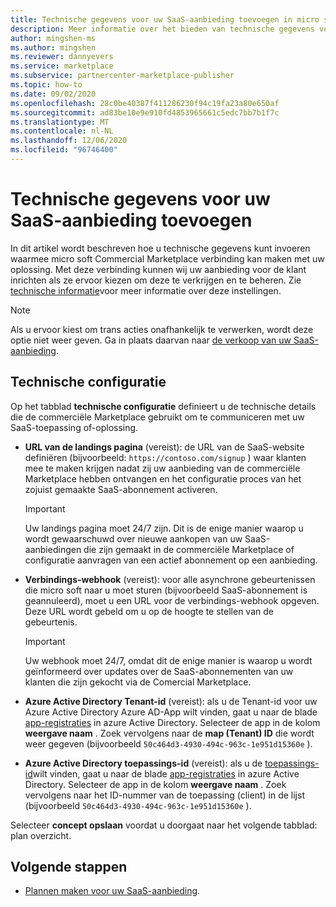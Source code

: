```yaml
---
title: Technische gegevens voor uw SaaS-aanbieding toevoegen in micro soft Partner Center
description: Meer informatie over het bieden van technische gegevens voor uw software als een service (SaaS)-aanbieding voor micro soft Commercial Marketplace.
author: mingshen-ms
ms.author: mingshen
ms.reviewer: dannyevers
ms.service: marketplace
ms.subservice: partnercenter-marketplace-publisher
ms.topic: how-to
ms.date: 09/02/2020
ms.openlocfilehash: 28c0be40387f411286230f94c19fa23a80e650af
ms.sourcegitcommit: ad83be10e9e910fd4853965661c5edc7bb7b1f7c
ms.translationtype: MT
ms.contentlocale: nl-NL
ms.lasthandoff: 12/06/2020
ms.locfileid: "96746400"
---
```

# <a name="how-to-add-technical-details-for-your-saas-offer"></a>Technische gegevens voor uw SaaS-aanbieding toevoegen

In dit artikel wordt beschreven hoe u technische gegevens kunt invoeren waarmee micro soft Commercial Marketplace verbinding kan maken met uw oplossing. Met deze verbinding kunnen wij uw aanbieding voor de klant inrichten als ze ervoor kiezen om deze te verkrijgen en te beheren. Zie [technische informatie](plan-saas-offer.md#technical-information)voor meer informatie over deze instellingen.

> [!NOTE]
> Als u ervoor kiest om trans acties onafhankelijk te verwerken, wordt deze optie niet weer geven. Ga in plaats daarvan naar [de verkoop van uw SaaS-aanbieding](create-new-saas-offer-marketing.md).

## <a name="technical-configuration"></a>Technische configuratie

Op het tabblad **technische configuratie** definieert u de technische details die de commerciële Marketplace gebruikt om te communiceren met uw SaaS-toepassing of-oplossing. 

- **URL van de landings pagina** (vereist): de URL van de SaaS-website definiëren (bijvoorbeeld: `https://contoso.com/signup` ) waar klanten mee te maken krijgen nadat zij uw aanbieding van de commerciële Marketplace hebben ontvangen en het configuratie proces van het zojuist gemaakte SaaS-abonnement activeren.

  > [!IMPORTANT]
  > Uw landings pagina moet 24/7 zijn. Dit is de enige manier waarop u wordt gewaarschuwd over nieuwe aankopen van uw SaaS-aanbiedingen die zijn gemaakt in de commerciële Marketplace of configuratie aanvragen van een actief abonnement op een aanbieding.

- **Verbindings-webhook** (vereist): voor alle asynchrone gebeurtenissen die micro soft naar u moet sturen (bijvoorbeeld SaaS-abonnement is geannuleerd), moet u een URL voor de verbindings-webhook opgeven. Deze URL wordt gebeld om u op de hoogte te stellen van de gebeurtenis.

  > [!IMPORTANT]
  > Uw webhook moet 24/7, omdat dit de enige manier is waarop u wordt geïnformeerd over updates over de SaaS-abonnementen van uw klanten die zijn gekocht via de Comercial Marketplace.

- **Azure Active Directory Tenant-id** (vereist): als u de Tenant-id voor uw Azure Active Directory Azure AD-App wilt vinden, gaat u naar de blade [app-registraties](https://portal.azure.com/#blade/Microsoft_AAD_RegisteredApps/ApplicationsListBlade) in azure Active Directory. Selecteer de app in de kolom **weergave naam** . Zoek vervolgens naar de **map (Tenant) ID** die wordt weer gegeven (bijvoorbeeld `50c464d3-4930-494c-963c-1e951d15360e` ).

- **Azure Active Directory toepassings-id** (vereist): als u de [toepassings-id](../active-directory/develop/howto-create-service-principal-portal.md#get-tenant-and-app-id-values-for-signing-in)wilt vinden, gaat u naar de blade [app-registraties](https://portal.azure.com/#blade/Microsoft_AAD_RegisteredApps/ApplicationsListBlade) in azure Active Directory. Selecteer de app in de kolom **weergave naam** . Zoek vervolgens naar het ID-nummer van de toepassing (client) in de lijst (bijvoorbeeld `50c464d3-4930-494c-963c-1e951d15360e` ).

Selecteer **concept opslaan** voordat u doorgaat naar het volgende tabblad: plan overzicht.

## <a name="next-steps"></a>Volgende stappen

- [Plannen maken voor uw SaaS-aanbieding](create-new-saas-offer-plans.md).